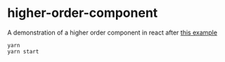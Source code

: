 # higher-order-component
A demonstration of a higher order component in react after [this example](https://levelup.gitconnected.com/understanding-react-higher-order-components-by-example-95e8c47c8006)

```
yarn
yarn start
```
